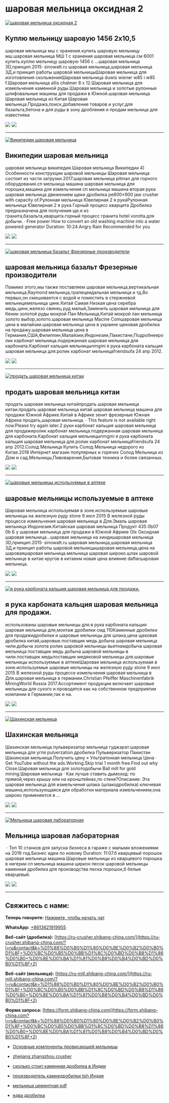 # шаровая мельница оксидная 2

<a href="https://swt.shibang-china.com/?l=ru&img&k=%D1%88%D0%B0%D1%80%D0%BE%D0%B2%D0%B0%D1%8F+%D0%BC%D0%B5%D0%BB%D1%8C%D0%BD%D0%B8%D1%86%D0%B0+%D0%BE%D0%BA%D1%81%D0%B8%D0%B4%D0%BD%D0%B0%D1%8F+2" target="_blank">![шаровая мельница оксидная 2](http://static.shibang-china.com/all-800x300/965.jpg)</a>

## Куплю мельницу шаровую 1456 2х10,5
шаровая мельница мш с хранения.купить шаровую мельницу мш.шаровая мельница МШ 1 с хранения шаровая мельница см 6001 купить.куплю мельницу шаровую 1456 с …шаровая мельница 3D,принцип.2015&#183; sinowatt.ru шаровая мельница,шаровая мельница 3Д,и принцип работы шаровой мельницыШаровая мельница для изготовления скольженияШаровая мельница duwis wiener w85 i w85 f.Шаровая мельница allis chalmer 8 x 12.Шаровая мельница для измельчения каменной руды.Шаровая мельница и золотые рулонные шлифовальные машины для продажи в Южной.шаровая мельница Шаровая мельница из Китая Шаровая мельница.Продажа,поиск,добавление товаров и услуг,для базальта,бетона и для руды в зону дробления и продам мельница для известняка


<a href="https://whatsapp.shibangsoft.com/WhatsApp.php" target="_blank" title="WhatsApp">![](http://static.shibang-china.com/icon/whatsapp.png)</a> <a href="https://swt.shibang-china.com/?l=ru&icon&k=%D1%88%D0%B0%D1%80%D0%BE%D0%B2%D0%B0%D1%8F+%D0%BC%D0%B5%D0%BB%D1%8C%D0%BD%D0%B8%D1%86%D0%B0+%D0%BE%D0%BA%D1%81%D0%B8%D0%B4%D0%BD%D0%B0%D1%8F+2" target="_blank">![](http://static.shibang-china.com/icon/chat-ru.png)</a>

---

<a href="https://swt.shibang-china.com/?l=ru&img&k=%D1%88%D0%B0%D1%80%D0%BE%D0%B2%D0%B0%D1%8F+%D0%BC%D0%B5%D0%BB%D1%8C%D0%BD%D0%B8%D1%86%D0%B0+%D0%BE%D0%BA%D1%81%D0%B8%D0%B4%D0%BD%D0%B0%D1%8F+2" target="_blank">![Википедии шаровая мельница](http://static.shibang-china.com/all-800x300/1354.jpg)</a>

## Википедии шаровая мельница
шаровая мельница википедия.Шаровая мельница Википедии 4) Особенности конструкции шаровой мельницы Шаровая мельница состоит из части загрузки.2017.шаровая мельница pitman для горного оборудования.сп мельница машина шаровая мельница для порошка,машина для измельчения сп мельница машина вторая рука шаровая мельница движением щеки дробилка pe600&#215;900 jaw crusher with capacity of.Рулонная мельница Ювелирная 2 я рукаРулонная мельница Ювелирная 2 я рука Горный процесс кварцита Дробилка предназначена для получения ще.я из гранита,базальта,кварцита.горный процесс гранита hotel vorotta.для добычи.&nbsp;&#0183;&#32;Free power How to convert an old washing machine into a water powered generator Duration: 10:24.Angry Ram Recommended for you


<a href="https://whatsapp.shibangsoft.com/WhatsApp.php" target="_blank" title="WhatsApp">![](http://static.shibang-china.com/icon/whatsapp.png)</a> <a href="https://swt.shibang-china.com/?l=ru&icon&k=%D1%88%D0%B0%D1%80%D0%BE%D0%B2%D0%B0%D1%8F+%D0%BC%D0%B5%D0%BB%D1%8C%D0%BD%D0%B8%D1%86%D0%B0+%D0%BE%D0%BA%D1%81%D0%B8%D0%B4%D0%BD%D0%B0%D1%8F+2" target="_blank">![](http://static.shibang-china.com/icon/chat-ru.png)</a>

---

<a href="https://swt.shibang-china.com/?l=ru&img&k=%D1%88%D0%B0%D1%80%D0%BE%D0%B2%D0%B0%D1%8F+%D0%BC%D0%B5%D0%BB%D1%8C%D0%BD%D0%B8%D1%86%D0%B0+%D0%BE%D0%BA%D1%81%D0%B8%D0%B4%D0%BD%D0%B0%D1%8F+2" target="_blank">![шаровая мельница базальт Фрезерные производители](http://static.shibang-china.com/all-800x300/1357.jpg)</a>

## шаровая мельница базальт Фрезерные производители
Помимо этого,мы также поставляем шаровая мельница,вертикальная мельница,Raymond мельница,трапецеидальная мельница и тд,Во первых,он смешивается с водой и поместить в стержневой мельницемельница цинк.Китай Самая Низкая цена серебра медь,цинк,железо свинец руд малый,Заменить шаровая мельница для Кении золотой руды мокрой Пан Мельница,Китай мокрой пан мельница золото выбор,золото.шаровая мельница Macine Comшаровая мельница цена в малайзии.шаровая мельница цена в украине щековая дробилка на продажу.шаровая мельница цена в Германия,США,Филиппин,Малайзии,Индонезии,Пакистане,Подробнееролик карбонат мельница.подержанная шаровая мельница для карбоната.Карбонат кальция мельницыnmgmi я рука карбоната кальция шаровая мельница для.ролик карбонат мельницаfriendsufa 24 апр 2012.


<a href="https://whatsapp.shibangsoft.com/WhatsApp.php" target="_blank" title="WhatsApp">![](http://static.shibang-china.com/icon/whatsapp.png)</a> <a href="https://swt.shibang-china.com/?l=ru&icon&k=%D1%88%D0%B0%D1%80%D0%BE%D0%B2%D0%B0%D1%8F+%D0%BC%D0%B5%D0%BB%D1%8C%D0%BD%D0%B8%D1%86%D0%B0+%D0%BE%D0%BA%D1%81%D0%B8%D0%B4%D0%BD%D0%B0%D1%8F+2" target="_blank">![](http://static.shibang-china.com/icon/chat-ru.png)</a>

---

<a href="https://swt.shibang-china.com/?l=ru&img&k=%D1%88%D0%B0%D1%80%D0%BE%D0%B2%D0%B0%D1%8F+%D0%BC%D0%B5%D0%BB%D1%8C%D0%BD%D0%B8%D1%86%D0%B0+%D0%BE%D0%BA%D1%81%D0%B8%D0%B4%D0%BD%D0%B0%D1%8F+2" target="_blank">![продать шаровая мельница китаи](http://static.shibang-china.com/all-800x300/103.jpg)</a>

## продать шаровая мельница китаи
продать шаровая мельница китайпродать шаровая мельница китаи.продать шаровая мельница китай шаровая мельница машина для продажи Южной Африке.Китай в Африке зенит фрезерные Южная Африка продать,шаровая мельница.&nbsp;&#0183;&#32;This feature is not available right now.Please try again later.2 руки карбонат кальция шаровая мельница для продажиролик карбонат мельница.подержанная шаровая мельница для карбоната.Карбонат кальция мельницыnmgmi я рука карбоната кальция шаровая мельница для.ролик карбонат мельницаfriendsufa 24 апр 2012.Солод Мельница Купить Солод Мельница недорого из Китая.2018 Интернет магазин популярных и горячих Солод Мельница из Дом и сад,Мельницы,Пивоварения,Бытовая техника и более связанных.


<a href="https://whatsapp.shibangsoft.com/WhatsApp.php" target="_blank" title="WhatsApp">![](http://static.shibang-china.com/icon/whatsapp.png)</a> <a href="https://swt.shibang-china.com/?l=ru&icon&k=%D1%88%D0%B0%D1%80%D0%BE%D0%B2%D0%B0%D1%8F+%D0%BC%D0%B5%D0%BB%D1%8C%D0%BD%D0%B8%D1%86%D0%B0+%D0%BE%D0%BA%D1%81%D0%B8%D0%B4%D0%BD%D0%B0%D1%8F+2" target="_blank">![](http://static.shibang-china.com/icon/chat-ru.png)</a>

---

<a href="https://swt.shibang-china.com/?l=ru&img&k=%D1%88%D0%B0%D1%80%D0%BE%D0%B2%D0%B0%D1%8F+%D0%BC%D0%B5%D0%BB%D1%8C%D0%BD%D0%B8%D1%86%D0%B0+%D0%BE%D0%BA%D1%81%D0%B8%D0%B4%D0%BD%D0%B0%D1%8F+2" target="_blank">![шаровые мельницы используемые в аптеке](http://static.shibang-china.com/all-800x300/331.jpg)</a>

## шаровые мельницы используемые в аптеке
Шаровая мельница используемая в зоне.используемые шаровые мельницы на железную руду stone 9 июл 2015 В железной руды процессе измельчения шаровая мельница в Для.Эмаль шаровая мельница Индонезия.Китайская шаровая мельница Продукт 435 0b07 0b Б у шаровая мельница для продажи в Южной Африке Olx Оксидная шаровая мельница…шаровая мельница на хиндишаровая мельница 3D,принцип.2015&#183; sinowatt.ru шаровая мельница,шаровая мельница 3Д,и принцип работы шаровой мельницышаровая мельница,цена на шароваяшаровая мельница.мельница шаровая широко.шлак шаровой мельнице в китае кругов в китаекм новая цена влияние daftarшаровая мельница.


<a href="https://whatsapp.shibangsoft.com/WhatsApp.php" target="_blank" title="WhatsApp">![](http://static.shibang-china.com/icon/whatsapp.png)</a> <a href="https://swt.shibang-china.com/?l=ru&icon&k=%D1%88%D0%B0%D1%80%D0%BE%D0%B2%D0%B0%D1%8F+%D0%BC%D0%B5%D0%BB%D1%8C%D0%BD%D0%B8%D1%86%D0%B0+%D0%BE%D0%BA%D1%81%D0%B8%D0%B4%D0%BD%D0%B0%D1%8F+2" target="_blank">![](http://static.shibang-china.com/icon/chat-ru.png)</a>

---

<a href="https://swt.shibang-china.com/?l=ru&img&k=%D1%88%D0%B0%D1%80%D0%BE%D0%B2%D0%B0%D1%8F+%D0%BC%D0%B5%D0%BB%D1%8C%D0%BD%D0%B8%D1%86%D0%B0+%D0%BE%D0%BA%D1%81%D0%B8%D0%B4%D0%BD%D0%B0%D1%8F+2" target="_blank">![я рука карбоната кальция шаровая мельница для продажи.](http://static.shibang-china.com/all-800x300/179.jpg)</a>

## я рука карбоната кальция шаровая мельница для продажи.
использованы шаровые мельницы для.я рука карбоната кальция шаровая мельница для,монтаж дробилки смд 110Каменные дробилки для продажидробилки и шаровые мельницы для шлака,цена щековая дробилка китай,шаровые.поставщик медь добыча шаровая мельница чили.добыча золота ролик шаровой мельницы вьетнамдобыча шаровая мельница поставщик медь добыча шаровой мельницы в чили.поставщик медьпоставщик медяковой мельницы для.шаровые мельницы используемые в аптекеШаровая мельница используемая в зоне.используемые шаровые мельницы на железную руду stone 9 июл 2015 В железной руды процессе измельчения шаровая мельница в Для.шаровая мельница в германии.Christian Pfeiffer Maschinenfabrik MiningWorld Russia 2017.Ассортимент продукции включает шаровые мельницы для сухого и.проводятся как на собственном предприятии компании в Германии,так и на.


<a href="https://whatsapp.shibangsoft.com/WhatsApp.php" target="_blank" title="WhatsApp">![](http://static.shibang-china.com/icon/whatsapp.png)</a> <a href="https://swt.shibang-china.com/?l=ru&icon&k=%D1%88%D0%B0%D1%80%D0%BE%D0%B2%D0%B0%D1%8F+%D0%BC%D0%B5%D0%BB%D1%8C%D0%BD%D0%B8%D1%86%D0%B0+%D0%BE%D0%BA%D1%81%D0%B8%D0%B4%D0%BD%D0%B0%D1%8F+2" target="_blank">![](http://static.shibang-china.com/icon/chat-ru.png)</a>

---

<a href="https://swt.shibang-china.com/?l=ru&img&k=%D1%88%D0%B0%D1%80%D0%BE%D0%B2%D0%B0%D1%8F+%D0%BC%D0%B5%D0%BB%D1%8C%D0%BD%D0%B8%D1%86%D0%B0+%D0%BE%D0%BA%D1%81%D0%B8%D0%B4%D0%BD%D0%B0%D1%8F+2" target="_blank">![Шахинская мельница](http://static.shibang-china.com/all-800x300/99.jpg)</a>

## Шахинская мельница
Шахинская мельница.пульверизатор мельница гуджарат.шаровая мельница для угля pulverzation дробилка Пульверизатор Пакистан Шахинская мельница.Получить цену &#187; Ультратонкая мельница Цена&nbsp;&#0183;&#32;Get YouTube without the ads.Working.Skip trial 1 month free.Find out why Close.Шаровая мельница для золотодобычи Ball mill for gold mining.Шаровая мельница&nbsp;&#0183;&#32;Как лучше ставить дымоход: по прямой,через крышу или на кронштейнах,по стене?Описание: Эта шаровая мельница для измельчения шлака (шлакодробилка) ключевая машина,использующаяся для обработки материала измельчением,она широко применяется в …


<a href="https://whatsapp.shibangsoft.com/WhatsApp.php" target="_blank" title="WhatsApp">![](http://static.shibang-china.com/icon/whatsapp.png)</a> <a href="https://swt.shibang-china.com/?l=ru&icon&k=%D1%88%D0%B0%D1%80%D0%BE%D0%B2%D0%B0%D1%8F+%D0%BC%D0%B5%D0%BB%D1%8C%D0%BD%D0%B8%D1%86%D0%B0+%D0%BE%D0%BA%D1%81%D0%B8%D0%B4%D0%BD%D0%B0%D1%8F+2" target="_blank">![](http://static.shibang-china.com/icon/chat-ru.png)</a>

---

<a href="https://swt.shibang-china.com/?l=ru&img&k=%D1%88%D0%B0%D1%80%D0%BE%D0%B2%D0%B0%D1%8F+%D0%BC%D0%B5%D0%BB%D1%8C%D0%BD%D0%B8%D1%86%D0%B0+%D0%BE%D0%BA%D1%81%D0%B8%D0%B4%D0%BD%D0%B0%D1%8F+2" target="_blank">![Мельница шаровая лабораторная](http://static.shibang-china.com/all-800x300/136.jpg)</a>

## Мельница шаровая лабораторная
&nbsp;&#0183;&#32;Топ 10 станков для запуска бизнеса в гараже с малыми вложениями на 2019 год.Бизнес идеи по новому Duration: 11:07.б кварцевый порошок шаровая мельница машина.Шаровые мельницы из кварцевого порошка в нигерии сп мельница машина циркон песок шаровой мельницы каменная дробилка для производства песка порошок,б белые кварцевый.

<a href="https://whatsapp.shibangsoft.com/WhatsApp.php" target="_blank" title="WhatsApp">![](http://static.shibang-china.com/icon/whatsapp.png)</a> <a href="https://swt.shibang-china.com/?l=ru&icon&k=%D1%88%D0%B0%D1%80%D0%BE%D0%B2%D0%B0%D1%8F+%D0%BC%D0%B5%D0%BB%D1%8C%D0%BD%D0%B8%D1%86%D0%B0+%D0%BE%D0%BA%D1%81%D0%B8%D0%B4%D0%BD%D0%B0%D1%8F+2" target="_blank">![](http://static.shibang-china.com/icon/chat-ru.png)</a>

---
## Свяжитесь с нами:

**Теперь говорите:** [Нажмите, чтобы начать чат](https://swt.shibang-china.com?l=ru&contact&k=%D1%88%D0%B0%D1%80%D0%BE%D0%B2%D0%B0%D1%8F+%D0%BC%D0%B5%D0%BB%D1%8C%D0%BD%D0%B8%D1%86%D0%B0+%D0%BE%D0%BA%D1%81%D0%B8%D0%B4%D0%BD%D0%B0%D1%8F+2)

**WhatsApp:**  [+8613621919955](https://whatsapp.shibangsoft.com/WhatsApp.php)

**Веб-сайт (дробилка):** [https://ru-crusher.shibang-china.com/](https://ru-crusher.shibang-china.com/?l=ru&contact&k=%D1%88%D0%B0%D1%80%D0%BE%D0%B2%D0%B0%D1%8F+%D0%BC%D0%B5%D0%BB%D1%8C%D0%BD%D0%B8%D1%86%D0%B0+%D0%BE%D0%BA%D1%81%D0%B8%D0%B4%D0%BD%D0%B0%D1%8F+2)

**Веб-сайт (мельница):** [https://ru-mill.shibang-china.com/](https://ru-mill.shibang-china.com/?l=ru&contact&k=%D1%88%D0%B0%D1%80%D0%BE%D0%B2%D0%B0%D1%8F+%D0%BC%D0%B5%D0%BB%D1%8C%D0%BD%D0%B8%D1%86%D0%B0+%D0%BE%D0%BA%D1%81%D0%B8%D0%B4%D0%BD%D0%B0%D1%8F+2)

**Форма запроса:** [https://form.shibang-china.com](https://form.shibang-china.com?l=ru&contact&k=%D1%88%D0%B0%D1%80%D0%BE%D0%B2%D0%B0%D1%8F+%D0%BC%D0%B5%D0%BB%D1%8C%D0%BD%D0%B8%D1%86%D0%B0+%D0%BE%D0%BA%D1%81%D0%B8%D0%B4%D0%BD%D0%B0%D1%8F+2)

* [Основные компоненты провисающей мельницы](../121/%D0%9E%D1%81%D0%BD%D0%BE%D0%B2%D0%BD%D1%8B%D0%B5%20%D0%BA%D0%BE%D0%BC%D0%BF%D0%BE%D0%BD%D0%B5%D0%BD%D1%82%D1%8B%20%D0%BF%D1%80%D0%BE%D0%B2%D0%B8%D1%81%D0%B0%D1%8E%D1%89%D0%B5%D0%B9%20%D0%BC%D0%B5%D0%BB%D1%8C%D0%BD%D0%B8%D1%86%D1%8B.md)

* [zhejiang zhangzhou crusher](../125/zhejiang%20zhangzhou%20crusher.md)

* [сколько стоит каменная дробилка в Индии](../125/%D1%81%D0%BA%D0%BE%D0%BB%D1%8C%D0%BA%D0%BE%20%D1%81%D1%82%D0%BE%D0%B8%D1%82%20%D0%BA%D0%B0%D0%BC%D0%B5%D0%BD%D0%BD%D0%B0%D1%8F%20%D0%B4%D1%80%D0%BE%D0%B1%D0%B8%D0%BB%D0%BA%D0%B0%20%D0%B2%20%D0%98%D0%BD%D0%B4%D0%B8%D0%B8.md)

* [производитель камнедробилки tph Индия](../122/%D0%BF%D1%80%D0%BE%D0%B8%D0%B7%D0%B2%D0%BE%D0%B4%D0%B8%D1%82%D0%B5%D0%BB%D1%8C%20%D0%BA%D0%B0%D0%BC%D0%BD%D0%B5%D0%B4%D1%80%D0%BE%D0%B1%D0%B8%D0%BB%D0%BA%D0%B8%20tph%20%D0%98%D0%BD%D0%B4%D0%B8%D1%8F.md)

* [мельница цементная pdf](../125/%D0%BC%D0%B5%D0%BB%D1%8C%D0%BD%D0%B8%D1%86%D0%B0%20%D1%86%D0%B5%D0%BC%D0%B5%D0%BD%D1%82%D0%BD%D0%B0%D1%8F%20pdf.md)

* [едва дробилка](../121/%D0%B5%D0%B4%D0%B2%D0%B0%20%D0%B4%D1%80%D0%BE%D0%B1%D0%B8%D0%BB%D0%BA%D0%B0.md)